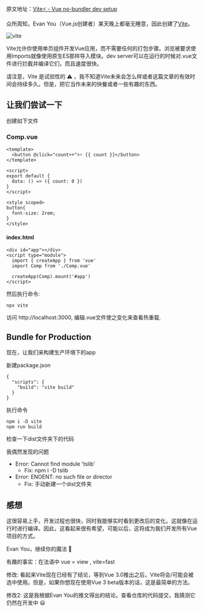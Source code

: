 原文地址：[Vite⚡ - Vue no-bundler dev setup](https://dev.to/gautemeekolsen/vite-vue-no-bundler-dev-setup-4416)  

众所周知，Evan You（Vue.js创建者）某天晚上都毫无睡意，因此创建了[Vite](https://github.com/vitejs/vite)。

![vite](https://upload-images.jianshu.io/upload_images/23744478-abe2d31aa300b768.jpg)

Vite允许你使用单页组件开发Vue应用，而不需要任何的打包步骤。浏览被要求使用Imports就像使用原生ES那样导入模块。dev server可以在运行的时候对.vue文件进行拦截并编译它们，而且速度很快。

请注意，Vite 是试验性的 ⚠️ ，我不知道Vite未来会怎么样或者这篇文章的有效时间会持续多久。但是，把它当作未来的快餐或者一些有趣的东西。

## 让我们尝试一下  
创建如下文件  

### Comp.vue  
```
<template>
  <button @click="count++">⚡ {{ count }}</button> 
</template>

<script>
export default {
  data: () => ({ count: 0 })
}
</script>

<style scoped>
button{
  font-size: 2rem;
}
</style>
```
#### index.html
```
<div id="app"></div>
<script type="module">
  import { createApp } from 'vue'
  import Comp from './Comp.vue'

  createApp(Comp).mount('#app')
</script>
```

然后执行命令:
```
npx vite
```
访问 http://localhost:3000, 编辑.vue文件使之变化来查看热重载.

## Bundle for Production  

现在，让我们来构建生产环境下的app

新建package.json
```
{
  "scripts": {
    "build": "vite build"
  }
}
```

执行命令
```
npm i -D vite
npm run build
```
检查一下dist文件夹下的代码

我偶然发现的问题
+ Error: Cannot find module 'tslib'
  - Fix: npm i -D tslib
+ Error: ENOENT: no such file or director
  - Fix: 手动新建一个dist文件夹


## 感想  
这很容易上手，开发过程也很快，同时我能够实时看到更改后的变化。这就像在运行时进行编译。因此，这看起来很有希望，可能以后，这将成为我们开发所有Vue项目的方式。

Evan You，继续你的魔法 🧙 

有趣的事实：在法语中 vue = view , vite=fast  

修改: 看起来Vite现在已经有了结论，等到Vue 3.0推出之后，Vite将会/可能会被选中使用。但是，如果你想现在使用Vue 3 beta版本的话，这是最简单的方法。

修改2: 这是我根据Evan You的推文得出的结论。查看仓库的代码提交，我猜测它仍然在开发中 😃